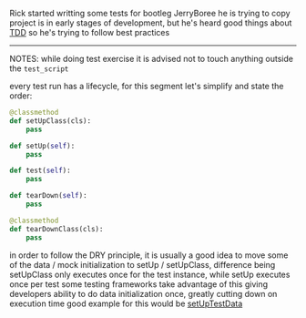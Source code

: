 Rick started writting some tests for bootleg JerryBoree he is trying to copy
project is in early stages of development, but he's heard good things about [TDD](https://www.guru99.com/test-driven-development.html)
so he's trying to follow best practices

---
NOTES: while doing test exercise it is advised not to touch anything outside the `test_script`

every test run has a lifecycle, for this segment let's simplify and state the order:
```python
@classmethod
def setUpClass(cls):
    pass

def setUp(self):
    pass

def test(self):
    pass

def tearDown(self):
    pass

@classmethod
def tearDownClass(cls):
    pass
```
in order to follow the DRY principle, it is usually a good idea to move some of the data / mock initialization to setUp / setUpClass, difference being setUpClass only executes once for the test instance, while setUp executes once per test
some testing frameworks take advantage of this giving developers ability to do data initialization once, greatly cutting down on execution time
good example for this would be [setUpTestData](https://docs.djangoproject.com/en/4.1/topics/testing/tools/#django.test.TestCase.setUpTestData)
